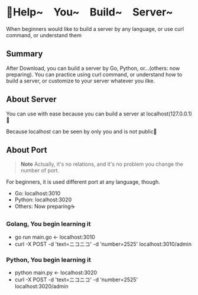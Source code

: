 # 🥳Help~　You~　Build~　Server~
When beginners would like to build a server by any language, or use curl command, or understand them

## Summary
After Download, you can build a server by Go, Python, or...(others: now preparing).
You can practice using curl command, or understand how to build a server, 
or customize to your server whatever you ilke.

## About Server
You can use with ease because you can build a server at localhost(127.0.0.1)🫶

Because localhost can be seen by only you and is not public🤠

## About Port
> __Note__  Actually, it's no relations, and it's no problem you change the number of port.

For beginners, it is used different port at any language, though.

- Go: localhost:3010
- Python: localhost:3020
- Others: Now preparing☕️

### Golang, You begin learning it
- go run main.go <- localhost:3010
- curl -X POST -d 'text=ニコニコ' -d 'number=2525' localhost:3010/admin

### Python, You begin learning it
- python main.py <- localhost:3020
- curl -X POST -d 'text=ニコニコ' -d 'number=2525' localhost:3020/admin
